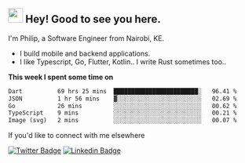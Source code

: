 <h2><img src="https://slackmojis.com/emojis/3643-cool-doge/download" width="30"/> Hey! Good to see you here.</h2>

<p>I'm Philip, a Software Engineer from Nairobi, KE. 

- I build mobile and backend applications.
- I like Typescript, Go, Flutter, Kotlin.. I write Rust sometimes too..</p>

**This week I spent some time on**
<!--START_SECTION:waka-->

```txt
Dart          69 hrs 25 mins  ████████████████████████░   96.41 %
JSON          1 hr 56 mins    ▓░░░░░░░░░░░░░░░░░░░░░░░░   02.69 %
Go            26 mins         ░░░░░░░░░░░░░░░░░░░░░░░░░   00.62 %
TypeScript    9 mins          ░░░░░░░░░░░░░░░░░░░░░░░░░   00.21 %
Image (svg)   2 mins          ░░░░░░░░░░░░░░░░░░░░░░░░░   00.07 %
```

<!--END_SECTION:waka-->

If you'd like to connect with me elsewhere

[![Twitter Badge](https://img.shields.io/badge/-Twitter-1ca0f1?style=flat-square&labelColor=1ca0f1&logo=twitter&logoColor=white&link=https://twitter.com/_diogorodrigues)](https://twitter.com/kimathiphil)  [![Linkedin Badge](https://img.shields.io/badge/-LinkedIn-blue?style=flat-square&logo=Linkedin&logoColor=white&link=https://www.linkedin.com/in/philip-kimathi-2604a9114/)](https://www.linkedin.com/in/philip-kimathi-2604a9114/)
